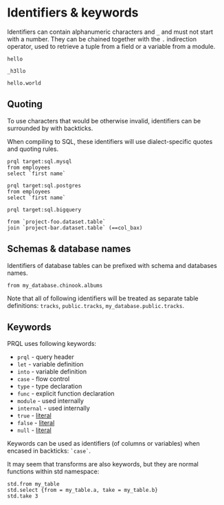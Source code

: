 # Identifiers & keywords

Identifiers can contain alphanumeric characters and `_` and must not start with
a number. They can be chained together with the `.` indirection operator, used
to retrieve a tuple from a field or a variable from a module.

```prql no-eval
hello

_h3llo

hello.world
```

## Quoting

To use characters that would be otherwise invalid, identifiers can be surrounded
by with backticks.

When compiling to SQL, these identifiers will use dialect-specific quotes and
quoting rules.

```prql
prql target:sql.mysql
from employees
select `first name`
```

```prql
prql target:sql.postgres
from employees
select `first name`
```

```prql
prql target:sql.bigquery

from `project-foo.dataset.table`
join `project-bar.dataset.table` (==col_bax)
```

## Schemas & database names

Identifiers of database tables can be prefixed with schema and databases names.

```prql
from my_database.chinook.albums
```

Note that all of following identifiers will be treated as separate table
definitions: `tracks`, `public.tracks`, `my_database.public.tracks`.

## Keywords

PRQL uses following keywords:

- `prql` - query header
- `let` - variable definition
- `into` - variable definition
- `case` - flow control
- `type` - type declaration
- `func` - explicit function declaration
- `module` - used internally
- `internal` - used internally
- `true` - [literal](./literals.md)
- `false` - [literal](./literals.md)
- `null` - [literal](./literals.md)

Keywords can be used as identifiers (of columns or variables) when encased in
backticks: `` `case` ``.

It may seem that transforms are also keywords, but they are normal functions
within std namespace:

```prql
std.from my_table
std.select {from = my_table.a, take = my_table.b}
std.take 3
```
